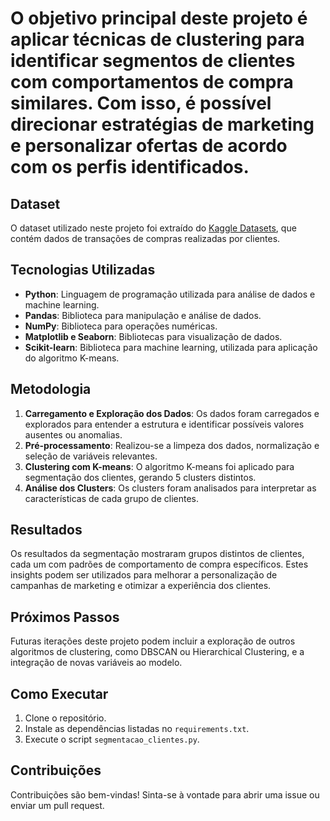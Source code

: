 # O objetivo principal deste projeto é aplicar técnicas de clustering para identificar segmentos de clientes com comportamentos de compra similares. Com isso, é possível direcionar estratégias de marketing e personalizar ofertas de acordo com os perfis identificados.

## Dataset

O dataset utilizado neste projeto foi extraído do [Kaggle Datasets](https://www.kaggle.com/), que contém dados de transações de compras realizadas por clientes.

## Tecnologias Utilizadas

- **Python**: Linguagem de programação utilizada para análise de dados e machine learning.
- **Pandas**: Biblioteca para manipulação e análise de dados.
- **NumPy**: Biblioteca para operações numéricas.
- **Matplotlib e Seaborn**: Bibliotecas para visualização de dados.
- **Scikit-learn**: Biblioteca para machine learning, utilizada para aplicação do algoritmo K-means.

## Metodologia

1. **Carregamento e Exploração dos Dados**: Os dados foram carregados e explorados para entender a estrutura e identificar possíveis valores ausentes ou anomalias.
2. **Pré-processamento**: Realizou-se a limpeza dos dados, normalização e seleção de variáveis relevantes.
3. **Clustering com K-means**: O algoritmo K-means foi aplicado para segmentação dos clientes, gerando 5 clusters distintos.
4. **Análise dos Clusters**: Os clusters foram analisados para interpretar as características de cada grupo de clientes.

## Resultados

Os resultados da segmentação mostraram grupos distintos de clientes, cada um com padrões de comportamento de compra específicos. Estes insights podem ser utilizados para melhorar a personalização de campanhas de marketing e otimizar a experiência dos clientes.

## Próximos Passos

Futuras iterações deste projeto podem incluir a exploração de outros algoritmos de clustering, como DBSCAN ou Hierarchical Clustering, e a integração de novas variáveis ao modelo.

## Como Executar

1. Clone o repositório.
2. Instale as dependências listadas no `requirements.txt`.
3. Execute o script `segmentacao_clientes.py`.

## Contribuições

Contribuições são bem-vindas! Sinta-se à vontade para abrir uma issue ou enviar um pull request.
